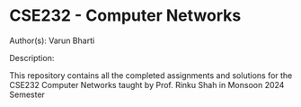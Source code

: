 # CSE232 - Computer Networks

Author(s): Varun Bharti

Description:

This repository contains all the completed assignments and solutions for the CSE232 Computer Networks taught by Prof. Rinku Shah in Monsoon 2024 Semester

